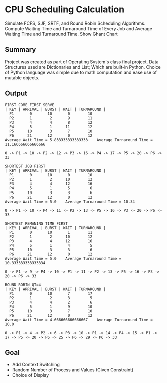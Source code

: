 # CPU Scheduling Calculation
Simulate FCFS, SJF, SRTF, and Round Robin Scheduling Algorithms.
Compute Waiting Time and Turnaround Time of Every Job and Average Waiting Time and Turnaround Time.
Show Ghant Chart

## Summary
Project was created as part of Operating System's class final project. Data Structures used are Dictionaries and List; Which are built-in Python. Choice of Python language was simple due to math computation and ease use of mutable objects.

## Output
```OUTPUT
FIRST COME FIRST SERVE
| KEY | ARRIVAL | BURST | WAIT | TURNAROUND |
  P1       0       10       0        10
  P2       1        2       9        11
  P3       4        4       8        12
  P4       5        1      11        12
  P5      10        3       7        10
  P6      21       12       0        12
Average Wait Time = 5.833333333333333    Average Turnaround Time = 11.166666666666666

0 -> P1 -> 10 -> P2 -> 12 -> P3 -> 16 -> P4 -> 17 -> P5 -> 20 -> P6 -> 33 

SHORTEST JOB FIRST
| KEY | ARRIVAL | BURST | WAIT | TURNAROUND |
  P1       0       10       0        10
  P2       1        2      10        12
  P3       4        4      12        16
  P4       5        1       5         6
  P5      10        3       3         6
  P6      21       12       0        12
Average Wait Time = 5.0    Average Turnaround Time = 10.34

0 -> P1 -> 10 -> P4 -> 11 -> P2 -> 13 -> P5 -> 16 -> P3 -> 20 -> P6 -> 33 

SHORTEST REMANING TIME FIRST
| KEY | ARRIVAL | BURST | WAIT | TURNAROUND |
  P1       0       10       1        11
  P2       1        2      10        12
  P3       4        4      12        16
  P4       5        1       4         5
  P5      10        3       3         6
  P6      21       12       0        12
Average Wait Time = 5.0    Average Turnaround Time = 10.333333333333334

0 -> P1 -> 9 -> P4 -> 10 -> P1 -> 11 -> P2 -> 13 -> P5 -> 16 -> P3 -> 20 -> P6 -> 33 

ROUND ROBIN QT=4
| KEY | ARRIVAL | BURST | WAIT | TURNAROUND |
  P1       0       10       7        17
  P2       1        2       3         5
  P3       4        4       2         6
  P4       5        1       9        10
  P5      10        3       7        10
  P6      21       12       0        12
Average Wait Time = 4.666666666666667    Average Turnaround Time = 10.0

0 -> P1 -> 4 -> P2 -> 6 -> P3 -> 10 -> P1 -> 14 -> P4 -> 15 -> P1 -> 17 -> P5 -> 20 -> P6 -> 25 -> P6 -> 29 -> P6 -> 33 
```

## Goal
* Add Context Switching
* Random Number of Process and Values (Given Constraint)
* Choice of Display
